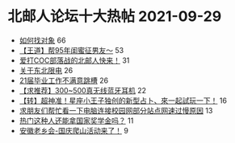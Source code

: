 # 北邮人论坛十大热帖 2021-09-29

- [如何找对象](https://bbs.byr.cn/article/Feeling/3178122) 66
- [【王道】帮95年闺蜜征男友～](https://bbs.byr.cn/article/Friends/2006466) 53
- [爱打COC部落战的北邮人快来！](https://bbs.byr.cn/article/OnlineGame/43768) 31
- [关于东北限电](https://bbs.byr.cn/article/Picture/3299966) 26
- [21届毕业工作不满意跳槽](https://bbs.byr.cn/article/WorkLife/1174018) 26
- [【求推荐】300~500真无线蓝牙耳机](https://bbs.byr.cn/article/DigiLife/316688) 22
- [【转】超神准！星座小王子独创的新型占卜、來一起試玩一下！](https://bbs.byr.cn/article/Constellations/326533) 16
- [求朋友们帮忙看一下电脑连接校园网部分站点网速过慢原因](https://bbs.byr.cn/article/BUPTNet/105884) 13
- [热门这种人还能拿国家奖学金吗？](https://bbs.byr.cn/article/Talking/6302768) 11
- [安徽老乡会-国庆爬山活动来了！](https://bbs.byr.cn/article/Anhui/323673) 9


